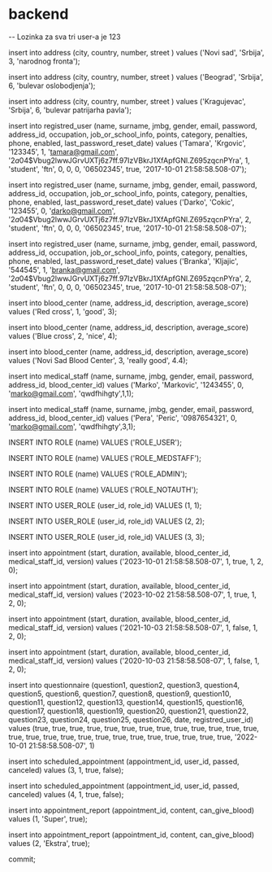 # backend

-- Lozinka za sva tri user-a je 123

insert into address (city, country, number, street ) values ('Novi sad', 'Srbija', 3, 'narodnog fronta');

insert into address (city, country, number, street ) values ('Beograd', 'Srbija', 6, 'bulevar oslobodjenja');

insert into address (city, country, number, street ) values ('Kragujevac', 'Srbija', 6, 'bulevar patrijarha pavla');

insert into registred_user (name, surname, jmbg, gender, email, password, address_id, occupation, job_or_school_info, points, category, penalties, phone, enabled, last_password_reset_date) values ('Tamara', 'Krgovic', '123345', 1, 'tamara@gmail.com', '$2a$04$Vbug2lwwJGrvUXTj6z7ff.97IzVBkrJ1XfApfGNl.Z695zqcnPYra', 1, 'student', 'ftn', 0, 0, 0, '06502345', true, '2017-10-01 21:58:58.508-07');

insert into registred_user (name, surname, jmbg, gender, email, password, address_id, occupation, job_or_school_info, points, category, penalties, phone, enabled, last_password_reset_date) values ('Darko', 'Cokic', '123455', 0, 'darko@gmail.com', '$2a$04$Vbug2lwwJGrvUXTj6z7ff.97IzVBkrJ1XfApfGNl.Z695zqcnPYra', 2, 'student', 'ftn', 0, 0, 0, '06502345', true, '2017-10-01 21:58:58.508-07');

insert into registred_user (name, surname, jmbg, gender, email, password, address_id, occupation, job_or_school_info, points, category, penalties, phone, enabled, last_password_reset_date) values ('Branka', 'Kljajic', '544545', 1, 'branka@gmail.com', '$2a$04$Vbug2lwwJGrvUXTj6z7ff.97IzVBkrJ1XfApfGNl.Z695zqcnPYra', 2, 'student', 'ftn', 0, 0, 0, '06502345', true, '2017-10-01 21:58:58.508-07');

insert into blood_center (name, address_id, description, average_score) values ('Red cross', 1, 'good', 3);

insert into blood_center (name, address_id, description, average_score) values ('Blue cross', 2, 'nice', 4);

insert into blood_center (name, address_id, description, average_score) values ('Novi Sad Blood Center', 3, 'really good', 4.4);

insert into medical_staff (name, surname, jmbg, gender, email, password, address_id, blood_center_id) values ('Marko', 'Markovic', '1243455', 0, 'marko@gmail.com', 'qwdfhihgty',1,1);

insert into medical_staff (name, surname, jmbg, gender, email, password, address_id, blood_center_id) values ('Pera', 'Peric', '0987654321', 0, 'marko@gmail.com', 'qwdfhihgty',3,1);

INSERT INTO ROLE (name) VALUES ('ROLE_USER');

INSERT INTO ROLE (name) VALUES ('ROLE_MEDSTAFF');

INSERT INTO ROLE (name) VALUES ('ROLE_ADMIN');

INSERT INTO ROLE (name) VALUES ('ROLE_NOTAUTH');


INSERT INTO USER_ROLE (user_id, role_id) VALUES (1, 1); 

INSERT INTO USER_ROLE (user_id, role_id) VALUES (2, 2);

INSERT INTO USER_ROLE (user_id, role_id) VALUES (3, 3);


insert into appointment (start, duration, available, blood_center_id, medical_staff_id, version) values ('2023-10-01 21:58:58.508-07', 1, true, 1, 2, 0);

insert into appointment (start, duration, available, blood_center_id, medical_staff_id, version) values ('2023-10-02 21:58:58.508-07', 1, true, 1, 2, 0);

insert into appointment (start, duration, available, blood_center_id, medical_staff_id, version) values ('2021-10-03 21:58:58.508-07', 1, false, 1, 2, 0);

insert into appointment (start, duration, available, blood_center_id, medical_staff_id, version) values ('2020-10-03 21:58:58.508-07', 1, false, 1, 2, 0);


insert into questionnaire (question1, question2, question3, question4, question5, question6, question7, question8, question9, question10, question11, question12, question13, question14, question15, question16, question17, question18, question19, question20, question21, question22, question23, question24, question25, question26, date, registred_user_id) values (true, true, true, true, true, true, true, true, true, true, true, true, true, true, true, true, true, true, true, true, true, true, true, true, true, true, '2022-10-01 21:58:58.508-07', 1)

insert into scheduled_appointment (appointment_id, user_id, passed, canceled) values (3, 1, true, false);

insert into scheduled_appointment (appointment_id, user_id, passed, canceled) values (4, 1, true, false);

insert into appointment_report (appointment_id, content, can_give_blood) values (1, 'Super', true);

insert into appointment_report (appointment_id, content, can_give_blood) values (2, 'Ekstra', true);

commit;
